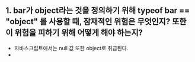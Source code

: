 ## 1. bar가 object라는 것을 정의하기 위해 typeof bar == "object" 를 사용할 때, 잠재적인 위험은 무엇인지? 또한 이 위험을 피하기 위해 어떻게 해야 하는지?
- 자바스크립트에서는 null 값 또한 object로 취급된다. 
- 
